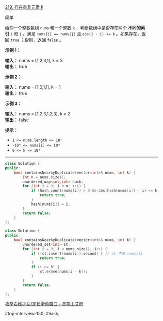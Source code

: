 [219. 存在重复元素 II](https://leetcode.cn/problems/contains-duplicate-ii/)

简单

给你一个整数数组 `nums` 和一个整数 `k` ，判断数组中是否存在两个 **不同的索引** `i` 和 `j` ，满足 `nums[i] == nums[j]` 且 `abs(i - j) <= k` 。如果存在，返回 `true` ；否则，返回 `false` 。

**示例 1：**

**输入：** nums = [1,2,3,1], k = 3  
**输出：** true  

**示例 2：**

**输入：** nums = [1,0,1,1], k = 1  
**输出：** true  

**示例 3：**

**输入：** nums = [1,2,3,1,2,3], k = 2  
**输出：** false  

**提示：**

- `1 <= nums.length <= 10⁵`
- `-10⁹ <= nums[i] <= 10⁹`
- `0 <= k <= 10⁵`
---- ----
```cpp
class Solution {
public:
    bool containsNearbyDuplicate(vector<int>& nums, int k) {
        int n = nums.size();
        unordered_map<int,int> hash;
        for (int i = 0; i < n; ++i) {
            if (hash.count(nums[i]) > 0 && abs(hash[nums[i]] - i) <= k) {
                return true;
            }
            hash[nums[i]] = i;
        }
        return false;
    }
};
```

```cpp
class Solution {
public:
    bool containsNearbyDuplicate(vector<int>& nums, int k) {
        unordered_set<int> st;
        for (int i = 0; i < nums.size(); i++) {
            if (!st.insert(nums[i]).second) { // st 中有 nums[i]
                return true;
            }
            if (i >= k) {
                st.erase(nums[i - k]);
            }
        }
        return false;
    }
};

```
[枚举右维护左/定长滑动窗口 - 灵茶山艾府](https://leetcode.cn/problems/contains-duplicate-ii/solutions/3041742/liang-chong-fang-fa-mei-ju-you-wei-hu-zu-kwjf/)

#top-interview-150; #hash; 